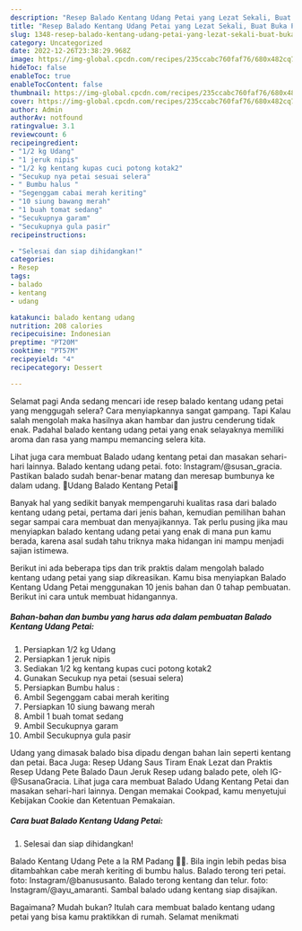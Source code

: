```yaml
---
description: "Resep Balado Kentang Udang Petai yang Lezat Sekali, Buat Buka Puasa Sempurna"
title: "Resep Balado Kentang Udang Petai yang Lezat Sekali, Buat Buka Puasa Sempurna"
slug: 1348-resep-balado-kentang-udang-petai-yang-lezat-sekali-buat-buka-puasa-sempurna
category: Uncategorized
date: 2022-12-26T23:38:29.968Z
image: https://img-global.cpcdn.com/recipes/235ccabc760faf76/680x482cq70/balado-kentang-udang-petai-foto-resep-utama.jpg
hideToc: false
enableToc: true
enableTocContent: false
thumbnail: https://img-global.cpcdn.com/recipes/235ccabc760faf76/680x482cq70/balado-kentang-udang-petai-foto-resep-utama.jpg
cover: https://img-global.cpcdn.com/recipes/235ccabc760faf76/680x482cq70/balado-kentang-udang-petai-foto-resep-utama.jpg
author: Admin
authorAv: notfound
ratingvalue: 3.1
reviewcount: 6
recipeingredient:
- "1/2 kg Udang"
- "1 jeruk nipis"
- "1/2 kg kentang kupas cuci potong kotak2"
- "Secukup nya petai sesuai selera"
- " Bumbu halus "
- "Segenggam cabai merah keriting"
- "10 siung bawang merah"
- "1 buah tomat sedang"
- "Secukupnya garam"
- "Secukupnya gula pasir"
recipeinstructions:

- "Selesai dan siap dihidangkan!"
categories:
- Resep
tags:
- balado
- kentang
- udang

katakunci: balado kentang udang 
nutrition: 208 calories
recipecuisine: Indonesian
preptime: "PT20M"
cooktime: "PT57M"
recipeyield: "4"
recipecategory: Dessert

---
```



Selamat pagi Anda sedang mencari ide resep balado kentang udang petai yang menggugah selera? Cara menyiapkannya sangat gampang. Tapi Kalau salah mengolah maka hasilnya akan hambar dan justru cenderung tidak enak. Padahal balado kentang udang petai yang enak selayaknya memiliki aroma dan rasa yang mampu memancing selera kita.


Lihat juga cara membuat Balado udang kentang petai dan masakan sehari-hari lainnya. Balado kentang udang petai. foto: Instagram/@susan_gracia. Pastikan balado sudah benar-benar matang dan meresap bumbunya ke dalam udang. 🦐Udang Balado Kentang Petai🦐

Banyak hal yang sedikit banyak mempengaruhi kualitas rasa dari balado kentang udang petai, pertama dari jenis bahan, kemudian pemilihan bahan segar sampai cara membuat dan menyajikannya. Tak perlu pusing jika mau menyiapkan balado kentang udang petai yang enak di mana pun kamu berada, karena asal sudah tahu triknya maka hidangan ini mampu menjadi sajian istimewa.


Berikut ini ada beberapa tips dan trik praktis dalam mengolah balado kentang udang petai yang siap dikreasikan. Kamu bisa menyiapkan Balado Kentang Udang Petai menggunakan 10 jenis bahan dan 0 tahap pembuatan. Berikut ini cara untuk membuat hidangannya.

<!--inarticleads1-->

##### Bahan-bahan dan bumbu yang harus ada dalam pembuatan Balado Kentang Udang Petai:

1. Persiapkan 1/2 kg Udang
1. Persiapkan 1 jeruk nipis
1. Sediakan 1/2 kg kentang kupas cuci potong kotak2
1. Gunakan Secukup nya petai (sesuai selera)
1. Persiapkan  Bumbu halus :
1. Ambil Segenggam cabai merah keriting
1. Persiapkan 10 siung bawang merah
1. Ambil 1 buah tomat sedang
1. Ambil Secukupnya garam
1. Ambil Secukupnya gula pasir


Udang yang dimasak balado bisa dipadu dengan bahan lain seperti kentang dan petai. Baca Juga: Resep Udang Saus Tiram Enak Lezat dan Praktis Resep Udang Pete Balado Daun Jeruk⁣ Resep udang balado pete, oleh IG-@SusanaGracia. Lihat juga cara membuat Balado Udang Kentang Petai dan masakan sehari-hari lainnya. Dengan memakai Cookpad, kamu menyetujui Kebijakan Cookie dan Ketentuan Pemakaian. 

<!--inarticleads2-->

##### Cara buat Balado Kentang Udang Petai:


1. Selesai dan siap dihidangkan!

Balado Kentang Udang Pete a la RM Padang 👍🏼. Bila ingin lebih pedas bisa ditambahkan cabe merah keriting di bumbu halus. Balado terong teri petai. foto: Instagram/@banususanto. Balado terong kentang dan telur. foto: Instagram/@ayu_amaranti. Sambal balado udang kentang siap disajikan. 

Bagaimana? Mudah bukan? Itulah cara membuat balado kentang udang petai yang bisa kamu praktikkan di rumah. Selamat menikmati
